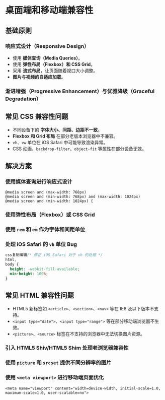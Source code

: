 # 桌面端和移动端兼容性

## 基础原则

### 响应式设计（Responsive Design）

* 使用 **媒体查询（Media Queries）**。
* 使用 **弹性布局（Flexbox）和 CSS Grid**。
* 采用 **流式布局**，让页面随着视口大小调整。
* **图片与视频的自适应加载**。

### 渐进增强（Progressive Enhancement）与优雅降级（Graceful Degradation）



## **常见 CSS 兼容性问题**

* 不同设备下的 **字体大小、间距、边距不一致**。
* **Flexbox 和 Grid 布局** 在部分老版本浏览器中不兼容。
* `vh`、`vw` 单位在 iOS Safari 中可能导致渲染异常。
* CSS 动画、`backdrop-filter`、`object-fit` 等属性在部分设备无效。

## **解决方案**

### **使用媒体查询进行响应式设计**

```
@media screen and (max-width: 768px) 
@media screen and (min-width: 768px) and (max-width: 1024px) 
@media screen and (min-width: 1024px) {
```

### 使用弹性布局（Flexbox）或 CSS Grid

### 使用 `rem` 和 `em` 作为字体和间距单位

### **处理 iOS Safari 的 `vh` 单位 Bug**

```css
css复制编辑/* 修正 iOS Safari 对于 vh 的处理 */
html,
body {
  height: -webkit-fill-available;
  min-height: 100%;
}
```

## **常见 HTML 兼容性问题**

* HTML5 新标签如 `<article>`、`<section>`、`<nav>` 等在 IE8 及以下版本不支持。
* `<input type="date">`、`<input type="range">` 等在部分移动端浏览器不生效。
* `<picture>`、`<source>` 标签在不支持的浏览器中无法切换图片资源。

### 引入 HTML5 Shiv/HTML5 Shim 处理老浏览器兼容性

### 使用 `picture` 和 `srcset` 提供不同分辨率的图片

### 使用 `<meta viewport>` 进行移动端页面优化

```
<meta name="viewport" content="width=device-width, initial-scale=1.0, maximum-scale=1.0, user-scalable=no">
```
